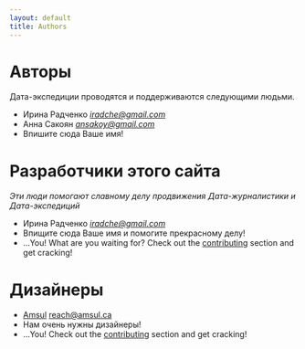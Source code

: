 ```yaml
---
layout: default
title: Authors
---
```


# Авторы

Дата-экспедиции проводятся и поддерживаются следующими людьми.

* Ирина Радченко *iradche@gmail.com*
* Анна Сакоян *ansakoy@gmail.com*
* Впишите сюда Ваше имя!

# Разработчики этого сайта

*Эти люди помогают славному делу продвижения Дата-журналистики и Дата-экспедиций*

* Ирина Радченко *iradche@gmail.com*
* Впищите сюда Ваше имя и помогите прекрасному делу!
* ...You! What are you waiting for? Check out the [contributing](/contributing) section and get cracking!

# Дизайнеры

* [Amsul](http://github.com/amsul) reach@amsul.ca
* Нам очень нужны дизайнеры!
* ...You! Check out the [contributing](/contributing) section and get cracking!
